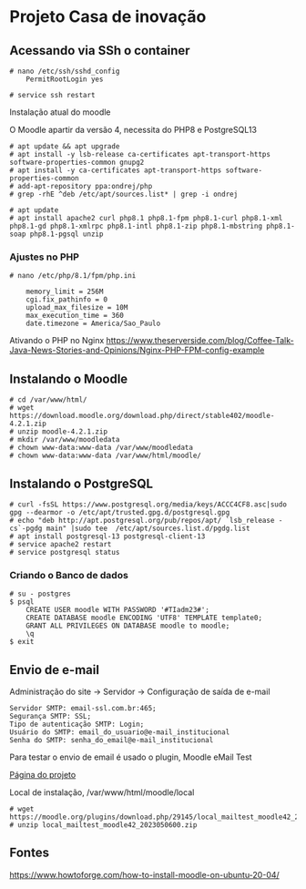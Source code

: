 # Projeto Casa de inovação

## Acessando via SSh o container
~~~~shell
# nano /etc/ssh/sshd_config
    PermitRootLogin yes

# service ssh restart
~~~~

Instalação atual do moodle

O Moodle apartir da versão 4, necessita do PHP8 e PostgreSQL13

~~~~shell
# apt update && apt upgrade
# apt install -y lsb-release ca-certificates apt-transport-https software-properties-common gnupg2
# apt install -y ca-certificates apt-transport-https software-properties-common
# add-apt-repository ppa:ondrej/php
# grep -rhE ^deb /etc/apt/sources.list* | grep -i ondrej

# apt update
# apt install apache2 curl php8.1 php8.1-fpm php8.1-curl php8.1-xml php8.1-gd php8.1-xmlrpc php8.1-intl php8.1-zip php8.1-mbstring php8.1-soap php8.1-pgsql unzip
~~~~

### Ajustes no PHP

~~~~shell
# nano /etc/php/8.1/fpm/php.ini

    memory_limit = 256M
    cgi.fix_pathinfo = 0
    upload_max_filesize = 10M
    max_execution_time = 360
    date.timezone = America/Sao_Paulo
~~~~
Ativando o PHP no Nginx 
https://www.theserverside.com/blog/Coffee-Talk-Java-News-Stories-and-Opinions/Nginx-PHP-FPM-config-example

## Instalando o Moodle
~~~~Shell
# cd /var/www/html/
# wget https://download.moodle.org/download.php/direct/stable402/moodle-4.2.1.zip
# unzip moodle-4.2.1.zip 
# mkdir /var/www/moodledata
# chown www-data:www-data /var/www/moodledata
# chown www-data:www-data /var/www/html/moodle/
~~~~

## Instalando o PostgreSQL

~~~~shell
# curl -fsSL https://www.postgresql.org/media/keys/ACCC4CF8.asc|sudo gpg --dearmor -o /etc/apt/trusted.gpg.d/postgresql.gpg
# echo "deb http://apt.postgresql.org/pub/repos/apt/ `lsb_release -cs`-pgdg main" |sudo tee  /etc/apt/sources.list.d/pgdg.list
# apt install postgresql-13 postgresql-client-13
# service apache2 restart 
# service postgresql status
~~~~

### Criando o Banco de dados

~~~~shell
# su - postgres
$ psql
    CREATE USER moodle WITH PASSWORD '#TIadm23#';
    CREATE DATABASE moodle ENCODING 'UTF8' TEMPLATE template0;
    GRANT ALL PRIVILEGES ON DATABASE moodle to moodle;
    \q
$ exit
~~~~

## Envio de e-mail

Administração do site -> Servidor -> Configuração de saída de e-mail

~~~~
Servidor SMTP: email-ssl.com.br:465;
Segurança SMTP: SSL;
Tipo de autenticação SMTP: Login;
Usuário do SMTP: email_do_usuario@e-mail_institucional
Senha do SMTP: senha_do_email@e-mail_institucional
~~~~

Para testar o envio de email é usado o plugin, Moodle eMail Test

[Página do projeto](https://moodle.org/plugins/local_mailtest)

Local de instalação, /var/www/html/moodle/local

~~~~shell
# wget https://moodle.org/plugins/download.php/29145/local_mailtest_moodle42_2023050600.zip
# unzip local_mailtest_moodle42_2023050600.zip
~~~~

## Fontes

https://www.howtoforge.com/how-to-install-moodle-on-ubuntu-20-04/


